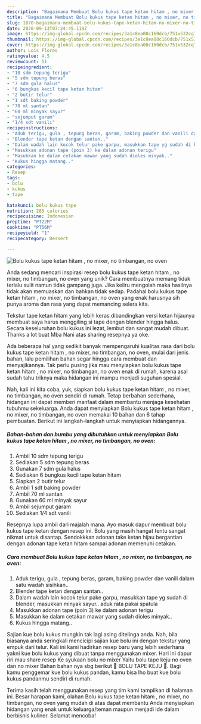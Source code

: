 ```yaml
---
description: "Bagaimana Membuat Bolu kukus tape ketan hitam , no mixer, no timbangan, no oven yang Menggugah Selera"
title: "Bagaimana Membuat Bolu kukus tape ketan hitam , no mixer, no timbangan, no oven yang Menggugah Selera"
slug: 1870-bagaimana-membuat-bolu-kukus-tape-ketan-hitam-no-mixer-no-timbangan-no-oven-yang-menggugah-selera
date: 2020-09-13T07:24:45.119Z
image: https://img-global.cpcdn.com/recipes/3a1c8ea08c160dcb/751x532cq70/bolu-kukus-tape-ketan-hitam-no-mixer-no-timbangan-no-oven-foto-resep-utama.jpg
thumbnail: https://img-global.cpcdn.com/recipes/3a1c8ea08c160dcb/751x532cq70/bolu-kukus-tape-ketan-hitam-no-mixer-no-timbangan-no-oven-foto-resep-utama.jpg
cover: https://img-global.cpcdn.com/recipes/3a1c8ea08c160dcb/751x532cq70/bolu-kukus-tape-ketan-hitam-no-mixer-no-timbangan-no-oven-foto-resep-utama.jpg
author: Lois Flores
ratingvalue: 4.5
reviewcount: 11
recipeingredient:
- "10 sdm tepung terigu"
- "5 sdm tepung beras"
- "7 sdm gula halus"
- "6 bungkus kecil tape ketan hitam"
- "2 butir telur"
- "1 sdt baking powder"
- "70 ml santan"
- "60 ml minyak sayur"
- "sejumput garam"
- "1/4 sdt vanili"
recipeinstructions:
- "Aduk terigu, gula , tepung beras, garam, baking powder dan vanili dalam satu wadah sisihkan.."
- "Blender tape ketan dengan santan.."
- "Dalam wadah lain kocok telur pake garpu, masukkan tape yg sudah di blender, masukkan minyak sayur.. aduk rata pakai spatula"
- "Masukkan adonan tape (poin 3) ke dalam adonan terigu"
- "Masukkan ke dalam cetakan mawar yang sudah dioles minyak.."
- "Kukus hingga matang.."
categories:
- Resep
tags:
- bolu
- kukus
- tape

katakunci: bolu kukus tape 
nutrition: 285 calories
recipecuisine: Indonesian
preptime: "PT22M"
cooktime: "PT56M"
recipeyield: "1"
recipecategory: Dessert

---
```



![Bolu kukus tape ketan hitam , no mixer, no timbangan, no oven](https://img-global.cpcdn.com/recipes/3a1c8ea08c160dcb/751x532cq70/bolu-kukus-tape-ketan-hitam-no-mixer-no-timbangan-no-oven-foto-resep-utama.jpg)

Anda sedang mencari inspirasi resep bolu kukus tape ketan hitam , no mixer, no timbangan, no oven yang unik? Cara membuatnya memang tidak terlalu sulit namun tidak gampang juga. Jika keliru mengolah maka hasilnya tidak akan memuaskan dan bahkan tidak sedap. Padahal bolu kukus tape ketan hitam , no mixer, no timbangan, no oven yang enak harusnya sih punya aroma dan rasa yang dapat memancing selera kita.

Tekstur tape ketan hitam yang lebih keras dibandingkan versi ketan hijaunya membuat saya harus menggiling si tape dengan blender hingga halus. Secara keseluruhan bolu kukus ini lezat, lembut dan sangat mudah dibuat. Thanks a lot buat Mba Nani atas sharing resepnya ya oke.

Ada beberapa hal yang sedikit banyak mempengaruhi kualitas rasa dari bolu kukus tape ketan hitam , no mixer, no timbangan, no oven, mulai dari jenis bahan, lalu pemilihan bahan segar hingga cara membuat dan menyajikannya. Tak perlu pusing jika mau menyiapkan bolu kukus tape ketan hitam , no mixer, no timbangan, no oven enak di rumah, karena asal sudah tahu triknya maka hidangan ini mampu menjadi suguhan spesial.


Nah, kali ini kita coba, yuk, siapkan bolu kukus tape ketan hitam , no mixer, no timbangan, no oven sendiri di rumah. Tetap berbahan sederhana, hidangan ini dapat memberi manfaat dalam membantu menjaga kesehatan tubuhmu sekeluarga. Anda dapat menyiapkan Bolu kukus tape ketan hitam , no mixer, no timbangan, no oven memakai 10 bahan dan 6 tahap pembuatan. Berikut ini langkah-langkah untuk menyiapkan hidangannya.

<!--inarticleads1-->

##### Bahan-bahan dan bumbu yang dibutuhkan untuk menyiapkan Bolu kukus tape ketan hitam , no mixer, no timbangan, no oven:

1. Ambil 10 sdm tepung terigu
1. Sediakan 5 sdm tepung beras
1. Gunakan 7 sdm gula halus
1. Sediakan 6 bungkus kecil tape ketan hitam
1. Siapkan 2 butir telur
1. Ambil 1 sdt baking powder
1. Ambil 70 ml santan
1. Gunakan 60 ml minyak sayur
1. Ambil sejumput garam
1. Sediakan 1/4 sdt vanili


Resepnya lupa ambil dari majalah mana. Ayo masuk dapur membuat bolu kukus tape ketan dengan resep ini. Bolu yang masih hangat tentu sangat nikmat untuk disantap. Sendokkkan adonan take ketan hijau bergantian dengan adonan tape ketan hitam sampai adonan memenuhi cetakan. 

<!--inarticleads2-->

##### Cara membuat Bolu kukus tape ketan hitam , no mixer, no timbangan, no oven:

1. Aduk terigu, gula , tepung beras, garam, baking powder dan vanili dalam satu wadah sisihkan..
1. Blender tape ketan dengan santan..
1. Dalam wadah lain kocok telur pake garpu, masukkan tape yg sudah di blender, masukkan minyak sayur.. aduk rata pakai spatula
1. Masukkan adonan tape (poin 3) ke dalam adonan terigu
1. Masukkan ke dalam cetakan mawar yang sudah dioles minyak..
1. Kukus hingga matang..


Sajian kue bolu kukus mungkin tak lagi asing ditelinga anda. Nah, bila biasanya anda seringkali mencicipi sajian kue bolu ini dengan tekstur yang empuk dari telur. Kali ini kami hadirkan resep baru yang lebih sederhana yakni kue bolu kukus yang dibuat tanpa menggunakan mixer. Hari ini dapur riri mau share resep Ke syukaan bolu no mixer Yaitu bolu tape keju no oven dan no mixer Bahan bahan nya sbg berikut 🥞 BOLU TAPE KEJU 🥞. Bagi kamu penggemar kue bolu kukus pandan, kamu bisa lho buat kue bolu kukus pandanmu sendiri di rumah. 

Terima kasih telah menggunakan resep yang tim kami tampilkan di halaman ini. Besar harapan kami, olahan Bolu kukus tape ketan hitam , no mixer, no timbangan, no oven yang mudah di atas dapat membantu Anda menyiapkan hidangan yang enak untuk keluarga/teman maupun menjadi ide dalam berbisnis kuliner. Selamat mencoba!
